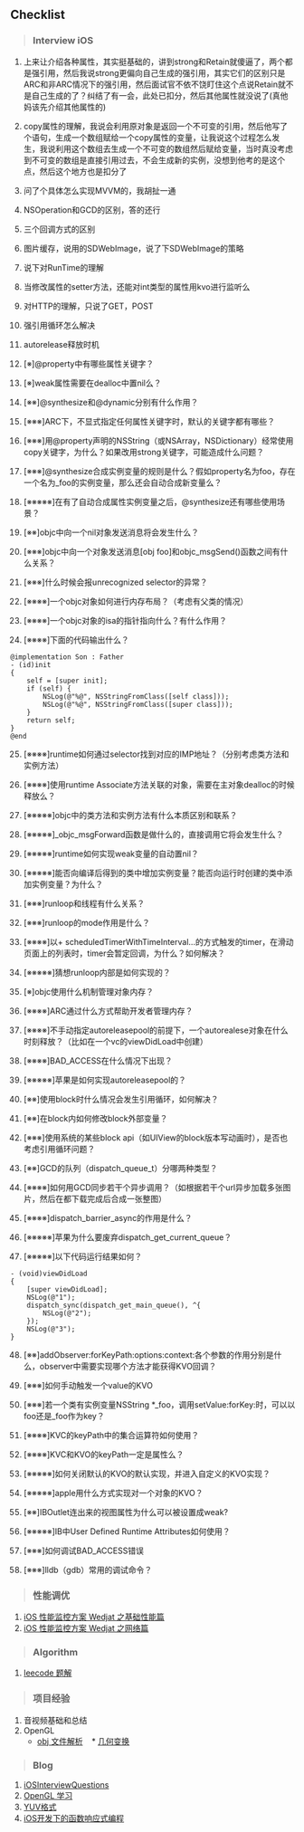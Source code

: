 ## Checklist

>### Interview iOS

1. 上来让介绍各种属性，其实挺基础的，讲到strong和Retain就傻逼了，两个都是强引用，然后我说strong更偏向自己生成的强引用，其实它们的区别只是ARC和非ARC情况下的强引用，然后面试官不依不饶盯住这个点说Retain就不是自己生成的了？纠结了有一会，此处已扣分，然后其他属性就没说了(真他妈该先介绍其他属性的)

2. copy属性的理解，我说会利用原对象是返回一个不可变的引用，然后他写了个语句，生成一个数组赋给一个copy属性的变量，让我说这个过程怎么发生，我说利用这个数组去生成一个不可变的数组然后赋给变量，当时真没考虑到不可变的数组是直接引用过去，不会生成新的实例，没想到他考的是这个点，然后这个地方也是扣分了

3. 问了个具体怎么实现MVVM的，我胡扯一通

4. NSOperation和GCD的区别，答的还行

5. 三个回调方式的区别

6. 图片缓存，说用的SDWebImage，说了下SDWebImage的策略

7. 说下对RunTime的理解

8. 当修改属性的setter方法，还能对int类型的属性用kvo进行监听么

9. 对HTTP的理解，只说了GET，POST

10. 强引用循环怎么解决

11. autorelease释放时机

12. [※]@property中有哪些属性关键字？

13. [※]weak属性需要在dealloc中置nil么？

14. [※※]@synthesize和@dynamic分别有什么作用？

15. [※※※]ARC下，不显式指定任何属性关键字时，默认的关键字都有哪些？

16. [※※※]用@property声明的NSString（或NSArray，NSDictionary）经常使用copy关键字，为什么？如果改用strong关键字，可能造成什么问题？

17. [※※※]@synthesize合成实例变量的规则是什么？假如property名为foo，存在一个名为_foo的实例变量，那么还会自动合成新变量么？

18. [※※※※※]在有了自动合成属性实例变量之后，@synthesize还有哪些使用场景？

19. [※※]objc中向一个nil对象发送消息将会发生什么？

20. [※※※]objc中向一个对象发送消息[obj foo]和objc_msgSend()函数之间有什么关系？

21. [※※※]什么时候会报unrecognized selector的异常？

22. [※※※※]一个objc对象如何进行内存布局？（考虑有父类的情况）

23. [※※※※]一个objc对象的isa的指针指向什么？有什么作用？

24. [※※※※]下面的代码输出什么？

```
@implementation Son : Father
- (id)init
{
    self = [super init];
    if (self) {
        NSLog(@"%@", NSStringFromClass([self class]));
        NSLog(@"%@", NSStringFromClass([super class]));
    }
    return self;
}
@end
```

25. [※※※※]runtime如何通过selector找到对应的IMP地址？（分别考虑类方法和实例方法）
26. [※※※※]使用runtime Associate方法关联的对象，需要在主对象dealloc的时候释放么？
27. [※※※※※]objc中的类方法和实例方法有什么本质区别和联系？

28. [※※※※※]_objc_msgForward函数是做什么的，直接调用它将会发生什么？

29. [※※※※※]runtime如何实现weak变量的自动置nil？

30. [※※※※※]能否向编译后得到的类中增加实例变量？能否向运行时创建的类中添加实例变量？为什么？

31. [※※※]runloop和线程有什么关系？

32. [※※※]runloop的mode作用是什么？

33. [※※※※]以+ scheduledTimerWithTimeInterval...的方式触发的timer，在滑动页面上的列表时，timer会暂定回调，为什么？如何解决？

34. [※※※※※]猜想runloop内部是如何实现的？

35. [※]objc使用什么机制管理对象内存？

36. [※※※※]ARC通过什么方式帮助开发者管理内存？

37. [※※※※]不手动指定autoreleasepool的前提下，一个autorealese对象在什么时刻释放？（比如在一个vc的viewDidLoad中创建）

38. [※※※※]BAD_ACCESS在什么情况下出现？

39. [※※※※※]苹果是如何实现autoreleasepool的？

40. [※※]使用block时什么情况会发生引用循环，如何解决？

41. [※※]在block内如何修改block外部变量？

42. [※※※]使用系统的某些block api（如UIView的block版本写动画时），是否也考虑引用循环问题？

43. [※※]GCD的队列（dispatch_queue_t）分哪两种类型？

44. [※※※※]如何用GCD同步若干个异步调用？（如根据若干个url异步加载多张图片，然后在都下载完成后合成一张整图）

45. [※※※※]dispatch_barrier_async的作用是什么？

46. [※※※※※]苹果为什么要废弃dispatch_get_current_queue？

47. [※※※※※]以下代码运行结果如何？

```
- (void)viewDidLoad
{
    [super viewDidLoad];
    NSLog(@"1");
    dispatch_sync(dispatch_get_main_queue(), ^{
        NSLog(@"2");
    });
    NSLog(@"3");
}
```

48. [※※]addObserver:forKeyPath:options:context:各个参数的作用分别是什么，observer中需要实现哪个方法才能获得KVO回调？
49. [※※※]如何手动触发一个value的KVO
50. [※※※]若一个类有实例变量NSString *_foo，调用setValue:forKey:时，可以以foo还是_foo作为key？

51. [※※※※]KVC的keyPath中的集合运算符如何使用？

52. [※※※※]KVC和KVO的keyPath一定是属性么？

53. [※※※※※]如何关闭默认的KVO的默认实现，并进入自定义的KVO实现？

54. [※※※※※]apple用什么方式实现对一个对象的KVO？

55. [※※]IBOutlet连出来的视图属性为什么可以被设置成weak?

56. [※※※※※]IB中User Defined Runtime Attributes如何使用？

57. [※※※]如何调试BAD_ACCESS错误

58. [※※※]lldb（gdb）常用的调试命令？

>### 性能调优
1. [iOS 性能监控方案 Wedjat 之基础性能篇](https://github.com/aozhimin/iOS-Monitor-Platform/blob/master/iOS-Monitor-Platform_Basic.md)
2. [iOS 性能监控方案 Wedjat 之网络篇](https://github.com/aozhimin/iOS-Monitor-Platform/blob/master/iOS-Monitor-Platform_Network.md)

>### Algorithm

1. [leecode 题解][4]

>### 项目经验

1. 音视频基础和总结
2. OpenGL
    * [obj 文件解析](http://blog.csdn.net/szchtx/article/details/8628265)
    * [几何变换](http://www.cnblogs.com/graphics/archive/2012/08/08/2609005.html)
>### Blog 

1. [iOSInterviewQuestions][1]
2. [OpenGL 学习][2]
3. [YUV格式][3]
4. [iOS开发下的函数响应式编程][5]

[1]: https://github.com/ChenYilong/iOSInterviewQuestions
[ 2 ]: https://learnopengl-cn.github.io/01%20Getting%20started/06%20Textures/
[3]: http://blog.csdn.net/beyond_cn/article/details/12998247
[4]: https://siddontang.gitbooks.io/leetcode-solution/content/
[5]: http://williamzang.com/blog/2016/06/27/ios-kai-fa-xia-de-han-shu-xiang-ying-shi-bian-cheng/
